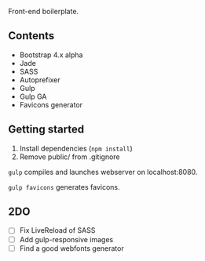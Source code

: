 Front-end boilerplate.

## Contents ##

* Bootstrap 4.x alpha
* Jade
* SASS
* Autoprefixer
* Gulp
* Gulp GA
* Favicons generator

## Getting started ##

1. Install dependencies (`npm install`)
1. Remove public/ from .gitignore

`gulp` compiles and launches webserver on localhost:8080.

`gulp favicons` generates favicons.

## 2DO ##

- [ ] Fix LiveReload of SASS
- [ ] Add gulp-responsive images
- [ ] Find a good webfonts generator